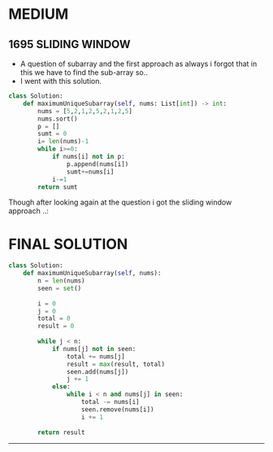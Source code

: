 # MEDIUM
1695
**SLIDING WINDOW**
---
* A question of subarray and the first approach as always i forgot that in this we have to find the sub-array so..
* I went with this solution.

```python
class Solution:
    def maximumUniqueSubarray(self, nums: List[int]) -> int:
        nums = [5,2,1,2,5,2,1,2,5]
        nums.sort()
        p = []
        sumt = 0
        i= len(nums)-1
        while i>=0:
            if nums[i] not in p:
                p.append(nums[i])
                sumt+=nums[i]
            i-=1
        return sumt
```


Though after looking again at the question i got the sliding window approach ..:

# FINAL SOLUTION
```PYTHON
class Solution:
    def maximumUniqueSubarray(self, nums):
        n = len(nums)
        seen = set()
        
        i = 0
        j = 0
        total = 0
        result = 0
        
        while j < n:
            if nums[j] not in seen:
                total += nums[j]
                result = max(result, total)
                seen.add(nums[j])
                j += 1
            else:
                while i < n and nums[j] in seen:
                    total -= nums[i]
                    seen.remove(nums[i])
                    i += 1
                    
        return result
```


---
